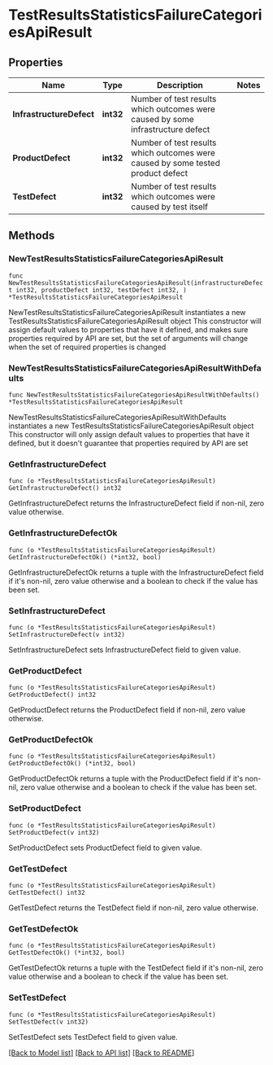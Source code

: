 # TestResultsStatisticsFailureCategoriesApiResult

## Properties

Name | Type | Description | Notes
------------ | ------------- | ------------- | -------------
**InfrastructureDefect** | **int32** | Number of test results which outcomes were caused by some infrastructure defect | 
**ProductDefect** | **int32** | Number of test results which outcomes were caused by some tested product defect | 
**TestDefect** | **int32** | Number of test results which outcomes were caused by test itself | 

## Methods

### NewTestResultsStatisticsFailureCategoriesApiResult

`func NewTestResultsStatisticsFailureCategoriesApiResult(infrastructureDefect int32, productDefect int32, testDefect int32, ) *TestResultsStatisticsFailureCategoriesApiResult`

NewTestResultsStatisticsFailureCategoriesApiResult instantiates a new TestResultsStatisticsFailureCategoriesApiResult object
This constructor will assign default values to properties that have it defined,
and makes sure properties required by API are set, but the set of arguments
will change when the set of required properties is changed

### NewTestResultsStatisticsFailureCategoriesApiResultWithDefaults

`func NewTestResultsStatisticsFailureCategoriesApiResultWithDefaults() *TestResultsStatisticsFailureCategoriesApiResult`

NewTestResultsStatisticsFailureCategoriesApiResultWithDefaults instantiates a new TestResultsStatisticsFailureCategoriesApiResult object
This constructor will only assign default values to properties that have it defined,
but it doesn't guarantee that properties required by API are set

### GetInfrastructureDefect

`func (o *TestResultsStatisticsFailureCategoriesApiResult) GetInfrastructureDefect() int32`

GetInfrastructureDefect returns the InfrastructureDefect field if non-nil, zero value otherwise.

### GetInfrastructureDefectOk

`func (o *TestResultsStatisticsFailureCategoriesApiResult) GetInfrastructureDefectOk() (*int32, bool)`

GetInfrastructureDefectOk returns a tuple with the InfrastructureDefect field if it's non-nil, zero value otherwise
and a boolean to check if the value has been set.

### SetInfrastructureDefect

`func (o *TestResultsStatisticsFailureCategoriesApiResult) SetInfrastructureDefect(v int32)`

SetInfrastructureDefect sets InfrastructureDefect field to given value.


### GetProductDefect

`func (o *TestResultsStatisticsFailureCategoriesApiResult) GetProductDefect() int32`

GetProductDefect returns the ProductDefect field if non-nil, zero value otherwise.

### GetProductDefectOk

`func (o *TestResultsStatisticsFailureCategoriesApiResult) GetProductDefectOk() (*int32, bool)`

GetProductDefectOk returns a tuple with the ProductDefect field if it's non-nil, zero value otherwise
and a boolean to check if the value has been set.

### SetProductDefect

`func (o *TestResultsStatisticsFailureCategoriesApiResult) SetProductDefect(v int32)`

SetProductDefect sets ProductDefect field to given value.


### GetTestDefect

`func (o *TestResultsStatisticsFailureCategoriesApiResult) GetTestDefect() int32`

GetTestDefect returns the TestDefect field if non-nil, zero value otherwise.

### GetTestDefectOk

`func (o *TestResultsStatisticsFailureCategoriesApiResult) GetTestDefectOk() (*int32, bool)`

GetTestDefectOk returns a tuple with the TestDefect field if it's non-nil, zero value otherwise
and a boolean to check if the value has been set.

### SetTestDefect

`func (o *TestResultsStatisticsFailureCategoriesApiResult) SetTestDefect(v int32)`

SetTestDefect sets TestDefect field to given value.



[[Back to Model list]](../README.md#documentation-for-models) [[Back to API list]](../README.md#documentation-for-api-endpoints) [[Back to README]](../README.md)


